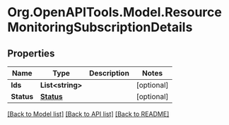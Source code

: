 
# Org.OpenAPITools.Model.ResourceMonitoringSubscriptionDetails

## Properties

Name | Type | Description | Notes
------------ | ------------- | ------------- | -------------
**Ids** | **List&lt;string&gt;** |  | [optional] 
**Status** | [**Status**](Status.md) |  | [optional] 

[[Back to Model list]](../README.md#documentation-for-models)
[[Back to API list]](../README.md#documentation-for-api-endpoints)
[[Back to README]](../README.md)

